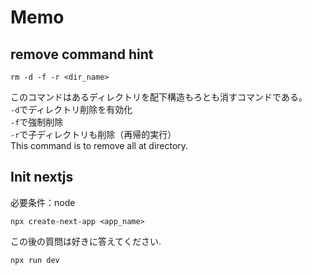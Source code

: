 # Memo


## remove command hint
```consolecod
rm -d -f -r <dir_name>
```
このコマンドはあるディレクトリを配下構造もろとも消すコマンドである。  
`-d`でディレクトリ削除を有効化  
`-f`で強制削除  
`-r`で子ディレクトリも削除（再帰的実行）  
This command is to remove all at directory.

## Init nextjs
必要条件：node
```console
npx create-next-app <app_name>
```
この後の質問は好きに答えてください.

```console
npx run dev
```